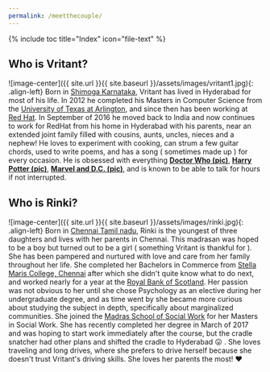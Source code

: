```yaml
---
permalink: /meetthecouple/
---
```


{% include toc title="Index" icon="file-text" %}

## Who is Vritant?
![image-center]({{ site.url }}{{ site.baseurl }}/assets/images/vritant1.jpg){: .align-left}
Born in [Shimoga Karnataka](https://goo.gl/maps/Amf3TPY5Yev),
Vritant has lived in Hyderabad for most of his life.
In 2012 he completed his Masters in Computer Science from the
[University of Texas at Arlington](http://www.uta.edu/uta/),
 and since then has been working at [Red Hat](https://www.redhat.com/en).
 In September of 2016 he moved back to India and now continues to work for RedHat from his home
 in Hyderabad with his parents, near an extended joint family filled with cousins, aunts, uncles,
 nieces and a nephew! He loves to experiment with cooking, can strum a few guitar chords,
 used to write poems, and has a song ( sometimes made up ) for every occasion.
 He is obsessed with everything __[Doctor Who (pic)](/assets/images/doctorwho.jpg)__,
  __[Harry Potter (pic)](/assets/images/harrypotter.jpg)__, __[Marvel and D.C. (pic)](/assets/images/venom.jpeg)__, and is known to be
 able to talk for hours if not interrupted.

## Who is Rinki?
![image-center]({{ site.url }}{{ site.baseurl }}/assets/images/rinki.jpg){: .align-left}
Born in [Chennai Tamil nadu](https://goo.gl/maps/Qkv9A3ZrkJH2), Rinki is the youngest of three daughters and lives with her parents in Chennai. This madrasan was hoped to be a boy but turned out to be a girl ( something Vritant is thankful for ). She has been pampered and nurtured with love and care from her family throughout her life. She completed her Bachelors in Commerce from [Stella Maris College, Chennai](http://stellamariscollege.org/) after which she didn't quite know what to do next, and worked nearly for a year at the [Royal Bank of Scotland](https://www.rbs.in/). Her passion was not obvious to her until she chose Psychology as an elective during her undergraduate degree, and as time went by she became more curious about studying the subject in depth, specifically about marginalized communities. She joined the [Madras School of Social Work](http://www.mssw.in/) for her Masters in Social Work. She has recently completed her degree in March of 2017 and was hoping to start work immediately after the course, but the cradle snatcher had other plans and shifted the cradle to Hyderabad :stuck_out_tongue: . She loves traveling and long drives, where she prefers to drive herself because she doesn't trust Vritant's driving skills. She loves her parents the most! :heart:
